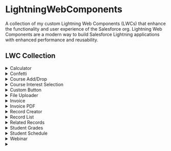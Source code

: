 # LightningWebComponents
A collection of my custom Lightning Web Components (LWCs) that enhance the functionality and user experience of the Salesforce org. Lightning Web Components are a modern way to build Salesforce Lightning applications with enhanced performance and reusability.

## LWC Collection
<details>
  <summary>Calculator</summary>
</details>
<details>
  <summary>Confetti</summary>

  ![](https://github.com/MissSherBear/LightningWebComponents/blob/main/confetti/confetti-lwc.gif)

  Code for static resource confetti.js file:
  ```javascript
!function(t,e){!function(){var o=t.requestAnimationFrame||t.webkitRequestAnimationFrame||t.mozRequestAnimationFrame||t.oRequestAnimationFrame||t.msRequestAnimationFrame||function(e){t.setTimeout(e,1e3/60)},n={particleCount:50,angle:90,spread:45,startVelocity:45,decay:.9,ticks:200,x:.5,y:.5,zIndex:100,colors:["#610B0B","#FFFF00","#FF00BF","#0040FF","#585858","#00FFBF","#FE642E","#FFBF00","#0101DF","#FF8000","#00FF00","#FF0040","#A901DB","#0B0B3B","#FF0000"]};function i(){}function r(t,e,o){return function(t,e){return e?e(t):t}(t&&null!=t[e]?t[e]:n[e],o)}function a(t){return parseInt(t,16)}function l(t){t.width=document.documentElement.clientWidth,t.height=document.documentElement.clientHeight}function c(t){var e=t.getBoundingClientRect();t.width=e.width,t.height=e.height}function s(n,r,a,s,u){var d=r.slice(),f=n.getContext("2d"),h=n.width,m=n.height,b=a?l:c;function g(){h=m=null}var y,v=(y=function(e){o(function i(){h||m||(b(n),h=n.width,m=n.height),f.clearRect(0,0,h,m),(d=d.filter(function(t){return function(t,e){e.x+=Math.cos(e.angle2D)*e.velocity,e.y+=Math.sin(e.angle2D)*e.velocity+3,e.wobble+=.1,e.velocity*=e.decay,e.tiltAngle+=.1,e.tiltSin=Math.sin(e.tiltAngle),e.tiltCos=Math.cos(e.tiltAngle),e.random=Math.random()+5,e.wobbleX=e.x+10*Math.cos(e.wobble),e.wobbleY=e.y+10*Math.sin(e.wobble);var o=e.tick++/e.totalTicks,n=e.x+e.random*e.tiltCos,i=e.y+e.random*e.tiltSin,r=e.wobbleX+e.random*e.tiltCos,a=e.wobbleY+e.random*e.tiltSin;return t.fillStyle="rgba("+e.color.r+", "+e.color.g+", "+e.color.b+", "+(1-o)+")",t.beginPath(),t.moveTo(Math.floor(e.x),Math.floor(e.y)),t.lineTo(Math.floor(e.wobbleX),Math.floor(i)),t.lineTo(Math.floor(r),Math.floor(a)),t.lineTo(Math.floor(n),Math.floor(e.wobbleY)),t.closePath(),t.fill(),e.tick<e.totalTicks}(f,t)})).length?o(i):(s&&t.removeEventListener("resize",g),u(),e())})},e.exports.Promise?new e.exports.Promise(y):(y(i,i),null));return s&&t.addEventListener("resize",g,!1),{addFettis:function(t){return d=d.concat(t),v},canvas:n,promise:v}}function u(t,e){var o,n=!t,i=!!r(e||{},"resize"),u=!1;return function(e){var d=r(e,"particleCount",Math.floor),f=r(e,"angle",Number),h=r(e,"spread",Number),m=r(e,"startVelocity",Number),b=r(e,"decay",Number),g=r(e,"colors"),y=r(e,"ticks",Number),v=r(e,"zIndex",Number),p=function(t){var e=r(t,"origin",Object);return e.x=r(e,"x",Number),e.y=r(e,"y",Number),e}(e),x=d,M=[];n?t=o?o.canvas:function(t){var e=document.createElement("canvas");return l(e),e.style.position="fixed",e.style.top="0px",e.style.left="0px",e.style.pointerEvents="none",e.style.zIndex=t,e}(v):i&&!u&&(c(t),u=!0);for(var w,k,C,A,P,N=t.width*p.x,T=t.height*p.y;x--;)M.push((w={x:N,y:T,angle:f,spread:h,startVelocity:m,color:g[x%g.length],ticks:y,decay:b},k=void 0,C=void 0,A=void 0,P=void 0,A=w.angle*(Math.PI/180),P=w.spread*(Math.PI/180),{x:w.x,y:w.y,wobble:10*Math.random(),velocity:.5*w.startVelocity+Math.random()*w.startVelocity,angle2D:-A+(.5*P-Math.random()*P),tiltAngle:Math.random()*Math.PI,color:(k=w.color,C=String(k).replace(/[^0-9a-f]/gi,""),C.length<6&&(C=C[0]+C[0]+C[1]+C[1]+C[2]+C[2]),{r:a(C.substring(0,2)),g:a(C.substring(2,4)),b:a(C.substring(4,6))}),tick:0,totalTicks:w.ticks,decay:w.decay,random:Math.random()+5,tiltSin:0,tiltCos:0,wobbleX:0,wobbleY:0}));return o?o.addFettis(M):(n&&document.body.appendChild(t),(o=s(t,M,n,n||i,function(){o=null,n&&document.body.removeChild(t)})).promise)}}e.exports=u(),e.exports.create=u,e.exports.Promise=t.Promise||null}(),t.confetti=e.exports}(window,{}); //# sourceMappingURL=/sm/a35a3af602da0416611bbb29c85b9df4d35cd22e54ede0aba8f1fcf410e9b0ae.map
```
</details>
<details>
  <summary>Course Add/Drop</summary>

  ![](https://github.com/MissSherBear/course-registration/blob/main/Screenshots/course-add-drop-gif.gif)
  ![](https://github.com/MissSherBear/course-registration/blob/main/Screenshots/course-available-sections.png)
</details>
<details>
  <summary>Course Interest Selection</summary>

  ![](https://github.com/MissSherBear/course-registration/blob/main/Screenshots/course-registration.png)
  ![]()
</details>
<details>
  <summary>Custom Button</summary>
  
  #### [custom-button](https://github.com/MissSherBear/custom-button)
  ![](https://github.com/MissSherBear/custom-button/blob/main/custom-button-config.png) 
  ![](https://github.com/MissSherBear/custom-button/blob/main/custom-button-config2.png)
  ![Custom Button LWC](https://github.com/MissSherBear/custom-button/blob/main/custom-button-lwc.png)
</details>
<details>
  <summary>File Uploader</summary>
</details>
<details>
  <summary>Invoice</summary>
</details>
<details>
  <summary>Invoice PDF</summary>
</details>
<details>
  <summary>Record Creator</summary>
</details>
<details>
  <summary>Record List</summary>
</details>
<details>
  <summary>Related Records</summary>
</details>
<details>
  <summary>Student Grades</summary>
</details>
<details>
  <summary>Student Schedule</summary>
  
  ![Screenshot](https://github.com/MissSherBear/course-registration/blob/main/Screenshots/class-schedule-gif.gif)
</details>
<details>
  <summary>Webinar</summary>
</details>
<details>
  <summary></summary>
</details>

  
